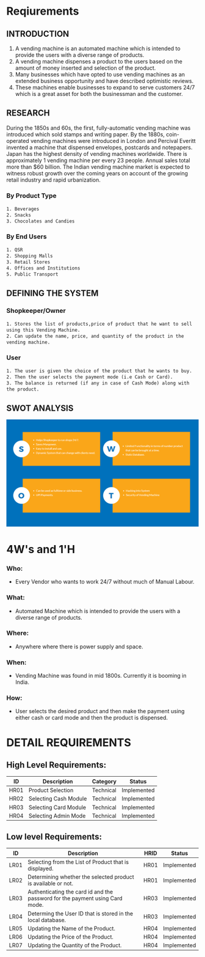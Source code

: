 # Reqiurements
## INTRODUCTION
1. A vending machine is an automated machine which is intended to provide the users with a diverse range of products. 
2. A vending machine dispenses a product to the users based on the amount of money inserted and selection of the product.
3. Many businesses which have opted to use vending machines as an extended business opportunity and have described optimistic reviews.
4. These machines enable businesses to expand to serve customers 24/7 which is a great asset for  both the businessman and the customer. 
## RESEARCH
During the 1850s and 60s, the first, fully-automatic vending machine was introduced which sold stamps and writing paper. 
By the 1880s, coin-operated vending machines were introduced in London and Percival Everitt invented a machine that dispensed envelopes, postcards and notepapers.
Japan has the highest density of vending machines worldwide. There is approximately 1 vending machine per every 23 people.
Annual sales total more than $60 billion. The Indian vending machine market is expected to witness robust growth over the coming years on account of the growing retail industry and rapid urbanization.
### By Product Type
	1. Beverages
	2. Snacks
	3. Chocolates and Candies
### By End Users
	1. QSR
	2. Shopping Malls
	3. Retail Stores
	4. Offices and Institutions
	5. Public Transport
	
## DEFINING THE SYSTEM
### Shopkeeper/Owner
	1. Stores the list of products,price of product that he want to sell using this Vending Machine.
	2. Can update the name, price, and quantity of the product in the vending machine.
### User
	1. The user is given the choice of the product that he wants to buy. 
	2. Then the user selects the payment mode (i.e Cash or Card).
	3. The balance is returned (if any in case of Cash Mode) along with the product.
	
## SWOT ANALYSIS
 ![SWOT ANALYSIS](https://github.com/manish04-mu/MiniProjectLnT/blob/main/1_Requirements/swot.png)

# 4W&#39;s and 1&#39;H

### Who:
* Every Vendor who wants to work 24/7 without much of Manual Labour. 

### What:
* Automated Machine which is intended to provide the users with a diverse range of products.
 
### Where:
* Anywhere where there is power supply and space.

### When:
* Vending Machine was found in mid 1800s. Currently it is booming in India. 

### How:
* User selects the desired product and then make the payment using either cash or card mode and then the product is dispensed.

# DETAIL REQUIREMENTS
## High Level Requirements:

ID       | Description                              | Category  | Status      |
------   | -----------------------------------------| -------   | -------     |
HR01     |      Product Selection        			| Technical | Implemented |
HR02     |      Selecting Cash Module    			| Technical | Implemented |
HR03     |      Selecting Card Module               | Technical | Implemented |
HR04     |      Selecting Admin Mode				| Technical | Implemented |


##  Low level Requirements:
ID    | Description                                 | HRID | Status|
------| --------------------------------------------| ------- | -------|
LR01   | Selecting from the List of Product that is displayed. | HR01 | Implemented |
LR02   | Determining whether the selected product is available or not.  | HR01 | Implemented |
LR03   | Authenticating the card id and the password for the payment using Card mode. | HR03 | Implemented |
LR04   | Determing the User ID that is stored in the local database. | HR03 | Implemented |
LR05   | Updating the Name of the Product. | HR04 | Implemented |
LR06   | Updating the Price of the Product. | HR04 | Implemented |
LR07   | Updating the Quantity of the Product. | HR04 | Implemented |

